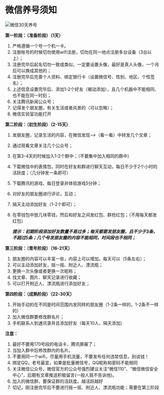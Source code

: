 # 微信养号须知

![微信30天养号](https://raw.githubusercontent.com/softwareboy92/WeChatkeep/master/wximage.jpg)

**第一阶段：（准备阶段）（1天）**

1. 严格遵循一个号一个机一卡。
2. 注册账号的时候切勿使用wifi注册，切勿在同一地点注册多台设备（3台以上）；
3. 注册完毕后起名切勿一致或类似，一定要设置头像，最好是真人头像，一个月后可以换成其他的；
4. 注册完毕后完善个人资料、绑定银行卡（设置微信号、性别、地区、个性签名）；
5. 上述信息设置完毕后、添加1-2个好友（被动添加），且几个机器中不能相同、也不能在同一时刻；
6. 关注腾讯新闻公众号；
7. 记得发个朋友圈，有关生活或者风景的（可以忽略）；
8. 微信实验室功能打开

**第二阶段：（初生阶段）（2-15天）**

1. 发朋友圈，记录生活的内容，在微信发现——>（看一看）中转发几个文章；
2. 通过观看文章关注几个公众号；
3. 在第3-4天的时候加入1-2个群中；（不要集中加入相同的群中）
4. 下载微信中的表情包，同时在好友和群进行聊天互动，每日不少于2个小时的活跃度；（几分钟发一条即可）
5. 下载腾讯的游戏、每日登录并体验游戏5分钟；
6. 对好友的朋友圈进行评论，互动；
7. 隔天主动添加好友（1-2个即可）；
8. 在零钱包中放几块零钱，然后和好友之间发红包、群抢红包；（不用每天都发红包）

    ***提示：初期阶段添加好友数量不易过多；每天都要发朋友圈，且不少于3条，不超过5条；几个号发朋友圈的内容不能相同，时间段也不相同；***
    
**第三阶段：（青年阶段）（16-21天）**

1. 朋友圈的内容可以丰富一些，内容上可以增加。每天可以（5条左右）；
2. 可以主动添加好友，摇一摇、附近人、漂流瓶；
3. 更换一次头像或者更换一次昵称；
4. 找文章、图片、聊天记录进行收藏；
5. 可以打开附近人、漂流瓶进行添加好友；

**第四阶段：（成熟阶段）（22-30天）**

1. 开始手动的在不同是时间范围内发同样的朋友圈（1-2条一样的，1-2条不一样的）
2. 加入微信群要修改群名片；
3. 手机联系人到通讯录并且添加好友（每天10人，隔天添加）

**注意：**

1. 最好不要用170号段的电话卡，腾讯屏蔽了；
2. 当加入群中后修改群内的名片。
3. 不要用同一个wifi，尽量用手机流量，不要发布任何违禁信息，别谈钱！
4. 绑定QQ，老号最宜，如果是批量微信号，QQ昵称和密码不能相同
5. 关注微信公众号，微信官方的公众号强烈建议关注“微信110”、“微信微信安全中心”，后期有文章推送积极留言(一般人我不告诉他)。
6. 加入的微信群，要保证群的活跃度。越活跃越好
7. 切记，刚注册完毕后不要进行摇一摇、附近人、漂流瓶功能；需要在第三阶段
